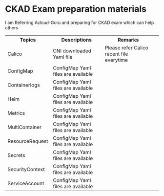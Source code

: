 <h1>CKAD Exam preparation materials</h1>
<p>I am Referring Acloud-Guru and preparing for CKAD exam which can help others</p>




<table>
  <tr>
    <th>Topics</th>
    <th>Descriptions</th>
    <th>Remarks</th>
  </tr>
  <tr>
    <td>Calico</td>
    <td>CNI downloaded Yaml file</td>
    <td>Please refer Calico recent file everytime</td>
    <td></td>
  </tr>
    <tr>
    <td>ConfigMap</td>
    <td>ConfigMap Yaml files are available</td>
    <td></td>
  </tr>
    <tr>
    <td>Containerlogs</td>
     <td>ConfigMap Yaml files are available</td>
    <td></td>
  </tr>
    <tr>
    <td>Helm</td>
        <td>ConfigMap Yaml files are available</td>
    <td></td>
  </tr>
    <tr>
    <td>Metrics</td>
        <td>ConfigMap Yaml files are available</td>
    <td></td>
  </tr>
  <tr>
    <td>MultiContainer</td>
        <td>ConfigMap Yaml files are available</td>
    <td></td>
  </tr>
    <tr>
    <td>ResourceRequest</td>
        <td>ConfigMap Yaml files are available</td>
    <td></td>
  </tr>
    <tr>
    <td>Secrets</td>
        <td>ConfigMap Yaml files are available</td>
    <td></td>
  </tr>
    <tr>
    <td>SecurityContext</td>
        <td>ConfigMap Yaml files are available</td>
    <td></td>
  </tr>
    <tr>
    <td>ServiceAccount</td>
        <td>ConfigMap Yaml files are available</td>
    <td></td>
  </tr>
</table>